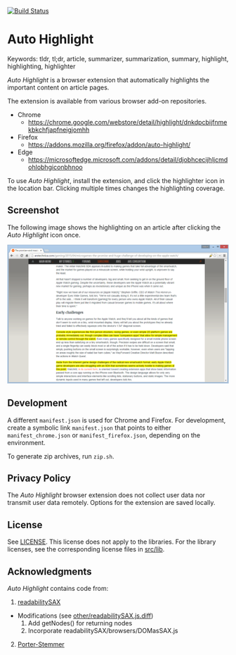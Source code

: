 [![Build Status](https://github.com/dstein64/highlight/workflows/build/badge.svg)](https://github.com/dstein64/highlight/actions)

Auto Highlight
==============

Keywords: tldr, tl;dr, article, summarizer, summarization, summary, highlight, highlighting, highlighter

*Auto Highlight* is a browser extension that automatically highlights the important
content on article pages.

The extension is available from various browser add-on repositories.

* Chrome
    - https://chrome.google.com/webstore/detail/highlight/dnkdpcbijfnmekbkchfjapfneigjomhh
* Firefox
    - https://addons.mozilla.org/firefox/addon/auto-highlight/
* Edge
    - https://microsoftedge.microsoft.com/addons/detail/djobhcecijhljcmdohlobhgiconbhnoo

To use *Auto Highlight*, install the extension, and click the highlighter
icon in the location bar. Clicking multiple times changes the
highlighting coverage.

Screenshot
----------

The following image shows the highlighting on an article after clicking the
*Auto Highlight* icon once.

![Screenshot](screenshots/1.png)

Development
-----------

A different `manifest.json` is used for Chrome and Firefox. For development, create a symbolic link
`manifest.json` that points to either `manifest_chrome.json` or `manifest_firefox.json`, depending
on the environment.

To generate zip archives, run `zip.sh`.

Privacy Policy
--------------

The *Auto Highlight* browser extension does not collect user data nor transmit user data remotely. Options
for the extension are saved locally.

License
-------

See [LICENSE](LICENSE).
This license does not apply to the libraries. For the library licenses, see the corresponding license files
in [src/lib](src/lib).

Acknowledgments
---------------

*Auto Highlight* contains code from:

1. [readabilitySAX](https://github.com/fb55/readabilitySAX)
  * Modifications (see [other/readabilitySAX.js.diff](other/readabilitySAX.js.diff))
    1. Add getNodes() for returning nodes
    2. Incorporate readabilitySAX/browsers/DOMasSAX.js
2. [Porter-Stemmer](https://github.com/kristopolous/Porter-Stemmer)
